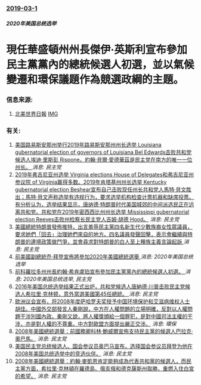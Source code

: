 ### [2019-03-1](/news/2019/03/1/index.md)

##### 2020年美国总统选举
# 現任華盛頓州州長傑伊·英斯利宣布參加民主黨黨內的總統候選人初選，並以氣候變遷和環保議題作為競選政綱的主題。 




### 信息来源:

1. [北美世界日報](https://udn.com/news/story/6813/3673402) [IMG](https://pgw.udn.com.tw/gw/photo.php?u=https://uc.udn.com.tw/photo/2019/03/02/4/5993309.jpg&s=Y&x=0&y=0&sw=1280&sh=860&exp=3600)

### 有关:

1. [ 美国路易斯安那州举行2019年路易斯安那州州长选举 Louisiana gubernatorial election of governors of Louisiana Bel Edwards击败共和党候选人埃迪‧里斯彭 Rispone。約翰‧貝爾‧愛德華茲是民主党在南方的唯一一位州长。 ](/zh/news/2019/11/16/美国路易斯安那州举行2019年路易斯安那州州长选举-Louisiana-gubernatorial-election.md) _消息: 民主党_
2. [ 2019年弗吉尼亚州选举 Virginia elections House of Delegates和弗吉尼亚州参议院 of Virginia赢得多数。2019年肯塔基州州长选举 Kentucky gubernatorial election Beshear宣布自己击败现任州长共和党人馬特·貝文胜出；馬特·貝文声称选举有违规行为，要求选举机构检查计票机器和缺席投票。有分析认为，选举结果显示，唐纳德·特朗普时代美国城郊的中间派选民正在远离共和党。共和党在2019年密西西比州州长选举 Mississippi gubernatorial election Reeves击败州检察长民主党人吉姆·胡德 Hood。](/zh/news/2019/11/6/2019年弗吉尼亚州选举-Virginia-elections-House-of-Delegates和弗吉尼亚州参议院.md) _消息: 民主党_
3. [美國總統特朗普發佈推特，出言羞辱民主黨四名新生代少數族裔女性眾議員，要求她們「回去」治理她們來自的地方。四名議員發聲回擊，表示會繼續與特朗普的邊境政策做鬥爭，並會尋求對特朗普的白人至上種族主義言論起訴 ](/zh/news/2019/07/14/美國總統特朗普發佈推特-出言羞辱民主黨四名新生代少數族裔女性眾議員-要求她們-回去-治理她們來自的地方-四名議員發聲回擊.md) _消息: 民主党_
4. [前美國副總統乔·拜登宣佈將參加2020年美國總統選舉 ](/zh/news/2019/04/25/前美國副總統乔-拜登宣佈將參加2020年美國總統選舉.md) _消息: 2020年美国总统选举_
5. [前科羅拉多州州長約翰·希肯盧珀宣布參加民主黨黨內的總統候選人初選。 ](/zh/news/2019/03/4/前科羅拉多州州長約翰-希肯盧珀宣布參加民主黨黨內的總統候選人初選.md) _消息: 2020年美国总统选举, 民主党_
6. [2016年美国总统选举结果正式出炉，共和党候选人唐納德·川普击败民主党候选人希拉里·克林顿，意外當選美國第45任總統。 ](/zh/news/2016/11/9/2016年美国总统选举结果正式出炉-共和党候选人唐納德-川普击败民主党候选人希拉里-克林顿-意外當選美國第45任總統.md) _消息: 民主党_
7. [欧洲议会宣布，将2008年度萨哈罗夫奖授予中国环境保护和艾滋病维权人士胡佳。中國外交部發言人秦剛說，中方在人權問題的立場明確，反對以人權問題干涉別國內政。秦剛又說，將人權獎頒給一個罪犯，是對中國司法主權的干涉，亦是對人權的不尊重。中方對歐盟方面提出嚴正交涉。](/zh/news/2008/10/23/欧洲议会宣布-将2008年度萨哈罗夫奖授予中国环境保护和艾滋病维权人士胡佳-中國外交部發言人秦剛說-中方在人權問題的立場.md) _消息: 環保_
8. [2008年美國總統選舉：前國務卿科林·鮑威爾宣佈支持民主黨的候選人巴拉克·奧巴馬。](/zh/news/2008/10/19/2008年美國總統選舉-前國務卿科林-鮑威爾宣佈支持民主黨的候選人巴拉克-奧巴馬.md) _消息: 民主党_
9. [ 美国民主党总统候选人、国会参议员奥巴马宣布，选择国会参议员拜登为他在2008年美国总统选举中的竞选伙伴。](/zh/news/2008/08/23/美国民主党总统候选人-国会参议员奥巴马宣布-选择国会参议员拜登为他在2008年美国总统选举中的竞选伙伴.md) _消息: 民主党_
10. [2008年美國總統選舉：約翰·麥凱恩肯定能夠成為代表共和黨的候選人，而民主黨方面，希拉里·克林頓在羅德島、俄亥俄和德克薩斯州取勝，重燃入住白宮的希望。](/zh/news/2008/03/4/2008年美國總統選舉-約翰-麥凱恩肯定能夠成為代表共和黨的候選人-而民主黨方面-希拉里-克林頓在羅德島-俄亥俄和德克薩.md) _消息: 民主党_
